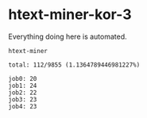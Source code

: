 # htext-miner-kor-3

Everything doing here is automated.

```
htext-miner

total: 112/9855 (1.1364789446981227%)

job0: 20
job1: 24
job2: 22
job3: 23
job4: 23
```